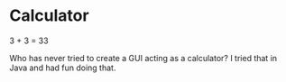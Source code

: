 # Calculator
3 + 3 = 33

Who has never tried to create a GUI acting as a calculator? I tried that in Java and had fun doing that.
